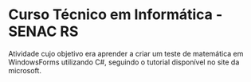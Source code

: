 # Curso Técnico em Informática - SENAC RS
Atividade cujo objetivo era aprender a criar um teste de matemática em WindowsForms utilizando C#, seguindo o tutorial disponível no site da microsoft.

